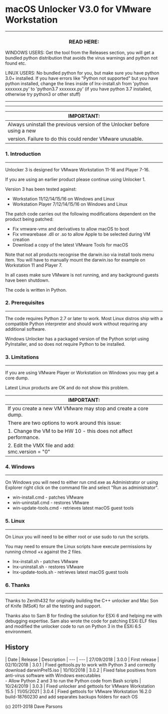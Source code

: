 macOS Unlocker V3.0 for VMware Workstation
==========================================

**************************************************************
### <center>READ HERE:</center>

WINDOWS USERS: Get the tool from the Releases section, you will get a bundled python distribution that avoids the virus warnings and python not found etc.

LINUX USERS: No bundled python for you, but make sure you have python 3.0+ installed. If you have errors like "Python not supported" but you have python installed, change the lines inside of lnx-install.sh from 'python xxxxxxx.py' to 'python3.7 xxxxxxx.py' (if you have python 3.7 installed, otherwise try python3 or other stuff)

**************************************************************
**************************************************************


| IMPORTANT:
| ---
| Always uninstall the previous version of the Unlocker before using a new
| version. Failure to do this could render VMware unusable.


### 1. Introduction
---------------

Unlocker 3 is designed for VMware Workstation 11-16 and Player 7-16.

If you are using an earlier product please continue using Unlocker 1.

Version 3 has been tested against:

* Workstation 11/12/14/15/16 on Windows and Linux
* Workstation Player 7/12/14/15/16 on Windows and Linux

The patch code carries out the following modifications dependent on the product
being patched:

* Fix vmware-vmx and derivatives to allow macOS to boot
* Fix vmwarebase .dll or .so to allow Apple to be selected during VM creation
* Download a copy of the latest VMware Tools for macOS

Note that not all products recognise the darwin.iso via install tools menu item.
You will have to manually mount the darwin.iso for example on Workstation 11 and Player 7.

In all cases make sure VMware is not running, and any background guests have
been shutdown.

The code is written in Python.

### 2. Prerequisites
----------------

The code requires Python 2.7 or later to work. Most Linux distros ship with a compatible
Python interpreter and should work without requiring any additional software.

Windows Unlocker has a packaged version of the Python script using PyInstaller, 
and so does not require Python to be installed.

### 3. Limitations
--------------

If you are using VMware Player or Workstation on Windows you may get a core dump.

Latest Linux products are OK and do not show this problem.

| IMPORTANT:
| ---
| If you create a new VM VMware may stop and create a core dump.
| There are two options to work around this issue:
| 1. Change the VM to be HW 10 - this does not affect performance.
| 2. Edit the VMX file and add:<br/>smc.version = "0"


### 4. Windows
----------
On Windows you will need to either run cmd.exe as Administrator or using
Explorer right click on the command file and select "Run as administrator".

- win-install.cmd - patches VMware
- win-uninstall.cmd - restores VMware
- win-update-tools.cmd - retrieves latest macOS guest tools

### 5. Linux
---------
On Linux you will need to be either root or use sudo to run the scripts.

You may need to ensure the Linux scripts have execute permissions
by running chmod +x against the 2 files.

- lnx-install.sh   - patches VMware
- lnx-uninstall.sh - restores VMware
- lnx-update-tools.sh - retrieves latest macOS guest tools
   
### 6. Thanks
---------

Thanks to Zenith432 for originally building the C++ unlocker and Mac Son of Knife
(MSoK) for all the testing and support.

Thanks also to Sam B for finding the solution for ESXi 6 and helping me with
debugging expertise. Sam also wrote the code for patching ESXi ELF files and
modified the unlocker code to run on Python 3 in the ESXi 6.5 environment.


History
-------

| Date | Release | Description
| --- | ---
| 27/09/2018 | 3.0.0 | First release
| 02/10/2018 | 3.0.1 | Fixed gettools.py to work with Python 3 and correctly download darwinPre15.iso
| 10/10/2018 | 3.0.2 | Fixed false positives from anti-virus software with Windows executables<br/>- Allow Python 2 and 3 to run the Python code from Bash scripts
| 10/24/2019 | 3.0.3 | Fixed unlocker and gettools for VMware Workstation 15.5
| 11/05/2021 | 3.0.4 | Fixed gettools for VMware Workstation 16.2.0 build-18760230 and add separates backups folders for each OS

(c) 2011-2018 Dave Parsons
